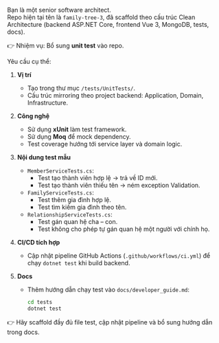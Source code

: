 Bạn là một senior software architect.  
Repo hiện tại tên là `family-tree-3`, đã scaffold theo cấu trúc Clean Architecture (backend ASP.NET Core, frontend Vue 3, MongoDB, tests, docs).  

👉 Nhiệm vụ: Bổ sung **unit test** vào repo.  

Yêu cầu cụ thể:  

1. **Vị trí**  
   - Tạo trong thư mục `/tests/UnitTests/`.  
   - Cấu trúc mirroring theo project backend: Application, Domain, Infrastructure.  

2. **Công nghệ**  
   - Sử dụng **xUnit** làm test framework.  
   - Sử dụng **Moq** để mock dependency.  
   - Test coverage hướng tới service layer và domain logic.  

3. **Nội dung test mẫu**  
   - `MemberServiceTests.cs`:  
     * Test tạo thành viên hợp lệ → trả về ID mới.  
     * Test tạo thành viên thiếu tên → ném exception Validation.  
   - `FamilyServiceTests.cs`:  
     * Test thêm gia đình hợp lệ.  
     * Test tìm kiếm gia đình theo tên.  
   - `RelationshipServiceTests.cs`:  
     * Test gán quan hệ cha – con.  
     * Test không cho phép tự gán quan hệ một người với chính họ.  

4. **CI/CD tích hợp**  
   - Cập nhật pipeline GitHub Actions (`.github/workflows/ci.yml`) để chạy `dotnet test` khi build backend.  

5. **Docs**  
   - Thêm hướng dẫn chạy test vào `docs/developer_guide.md`:  
     ```bash
     cd tests
     dotnet test
     ```

👉 Hãy scaffold đầy đủ file test, cập nhật pipeline và bổ sung hướng dẫn trong docs.  
